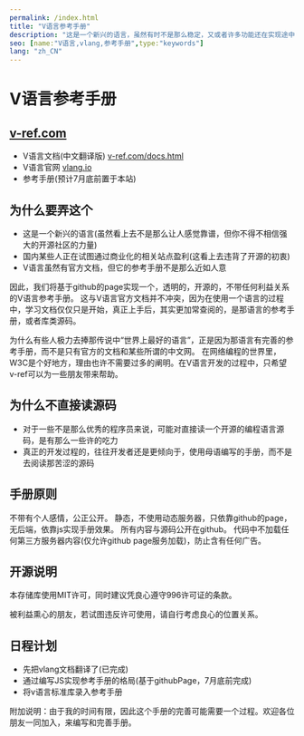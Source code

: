 ```yaml
---
permalink: /index.html
title: "V语言参考手册"
description: "这是一个新兴的语言，虽然有时不是那么稳定，又或者许多功能还在实现途中，但是你不得不相信开源社区的强大！它来了，它改变着！ —— V lang"
seo: [name:"V语言,vlang,参考手册",type:"keywords"]
lang: "zh_CN"
---
```

# V语言参考手册

## [v-ref.com](//v-ref.com)

- V语言文档(中文翻译版) [v-ref.com/docs.html](//v-ref.com/docs.html)
- V语言官网 [vlang.io](//vlang.io)
- 参考手册(预计7月底前置于本站)

## 为什么要弄这个

- 这是一个新兴的语言(虽然看上去不是那么让人感觉靠谱，但你不得不相信强大的开源社区的力量)
- 国内某些人正在试图通过商业化的相关站点盈利(这看上去违背了开源的初衷)
- V语言虽然有官方文档，但它的参考手册不是那么近如人意

因此，我们将基于github的page实现一个，透明的，开源的，不带任何利益关系的V语言参考手册。
这与V语言官方文档并不冲突，因为在使用一个语言的过程中，学习文档仅仅只是开始，真正上手后，其实更加常查阅的，是那语言的参考手册，或者库类源码。

为什么有些人极力去捧那传说中“世界上最好的语言”，正是因为那语言有完善的参考手册，而不是只有官方的文档和某些所谓的中文网。
在网络编程的世界里，W3C是个好地方，理由也许不需要过多的阐明。在V语言开发的过程中，只希望v-ref可以为一些朋友带来帮助。

## 为什么不直接读源码

- 对于一些不是那么优秀的程序员来说，可能对直接读一个开源的编程语言源码，是有那么一些许的吃力
- 真正的开发过程的，往往开发者还是更倾向于，使用母语编写的手册，而不是去阅读那苦涩的源码

## 手册原则

不带有个人感情，公正公开。
静态，不使用动态服务器，只依靠github的page，无后端，依靠js实现手册效果。
所有内容与源码公开在github。
代码中不加载任何第三方服务器内容(仅允许github page服务加载)，防止含有任何广告。

## 开源说明

本存储库使用MIT许可，同时建议凭良心遵守996许可证的条款。

被利益熏心的朋友，若试图违反许可使用，请自行考虑良心的位置关系。

## 日程计划

- 先把vlang文档翻译了(已完成)
- 通过编写JS实现参考手册的格局(基于githubPage，7月底前完成)
- 将v语言标准库录入参考手册

附加说明：由于我的时间有限，因此这个手册的完善可能需要一个过程。欢迎各位朋友一同加入，来编写和完善手册。
